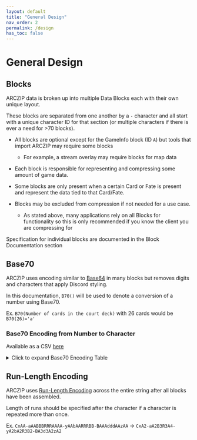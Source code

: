 ```yaml
---
layout: default
title: "General Design"
nav_order: 2
permalink: /design
has_toc: false
---
```


# General Design
## Blocks

ARCZIP data is broken up into multiple Data Blocks each with their own unique layout.

These blocks are separated from one another by a `-` character and all start with a unique character ID for that section (or multiple characters if there is ever a need for >70 blocks).

- All blocks are optional except for the GameInfo block (ID `A`) but tools that import ARCZIP may require some blocks
  - For example, a stream overlay may require blocks for map data

- Each block is responsible for representing and compressing some amount of game data.
- Some blocks are only present when a certain Card or Fate is present and represent the data tied to that Card/Fate.
- Blocks may be excluded from compression if not needed for a use case.
  - As stated above, many applications rely on all Blocks for functionality so this is only recommended if you know the client you are compressing for

Specification for individual blocks are documented in the Block Documentation section

## Base70

ARCZIP uses encoding similar to [Base64](https://en.wikipedia.org/wiki/Base64) in many blocks but removes digits and characters that apply Discord styling. 

In this documentation, `B70()` will be used to denote a conversion of a number using Base70.

Ex. `B70(Number of cards in the court deck)` with 26 cards would be `B70(26)='a'` 

### Base70 Encoding from Number to Character

Available as a CSV [here](../../assets/arczip_base70.csv) 

<details>
  <summary>Click to expand Base70 Encoding Table</summary>
  {% include base70_table.html %}
</details>

## Run-Length Encoding

ARCZIP uses [Run-Length Encoding](https://en.wikipedia.org/wiki/Run-length_encoding) across the entire string after all blocks have been assembled.

Length of runs should be specified after the character if a character is repeated more than once.

Ex. `CxAA-aAABBBRRRAAAA-yAAbAARRRBB-BAAAdddAAzAA` -> `CxA2-aA2B3R3A4-yA2bA2R3B2-BA3d3A2zA2`